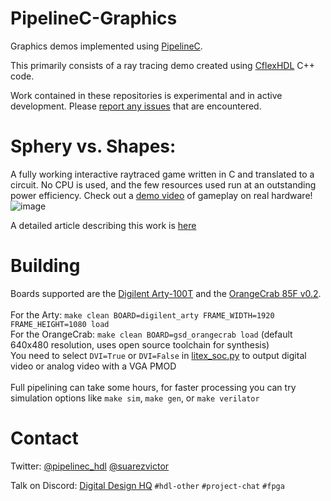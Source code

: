 # PipelineC-Graphics

Graphics demos implemented using [PipelineC](https://github.com/JulianKemmerer/PipelineC).

This primarily consists of a ray tracing demo created using [CflexHDL](https://github.com/suarezvictor/CflexHDL) C++ code.

Work contained in these repositories is experimental and in active development. Please [report any issues](https://github.com/JulianKemmerer/PipelineC-Graphics/issues) that are encountered.

# Sphery vs. Shapes:

A fully working interactive raytraced game written in C and translated to a circuit. No CPU is used, and the few resources used run at an outstanding power efficiency. Check out a [demo video](https://youtu.be/hn3sr3VMJQU) of gameplay on real hardware!
![image](https://user-images.githubusercontent.com/8551129/197263472-bcde79f4-2efe-42c0-ae0b-16fe6aaf9331.png)

A detailed article describing this work is [here](https://github.com/JulianKemmerer/PipelineC-Graphics/blob/main/doc/Sphery-vs-Shapes.pdf)


# Building

Boards supported are the [Digilent Arty-100T](https://digilent.com/reference/programmable-logic/arty-a7/start) and the [OrangeCrab 85F v0.2](https://1bitsquared.com/products/orangecrab).<br>
<br>
For the Arty: `make clean BOARD=digilent_arty FRAME_WIDTH=1920 FRAME_HEIGHT=1080 load`<br>
For the OrangeCrab: `make clean BOARD=gsd_orangecrab load` (default 640x480 resolution, uses open source toolchain for synthesis)<br>
You need to select `DVI=True` or `DVI=False` in [litex_soc.py](https://github.com/JulianKemmerer/PipelineC-Graphics/blob/main/litex_soc.py#L19) to output digital video or analog video with a VGA PMOD<br>
<br>
Full pipelining can take some hours, for faster processing you can try simulation options like `make sim`, `make gen`, or `make verilator`
# Contact

Twitter: 
[@pipelinec_hdl](https://twitter.com/pipelinec_hdl) 
[@suarezvictor](https://twitter.com/suarezvictor)

Talk on Discord: [Digital Design HQ](https://discord.gg/pY2wJvnCMY)
`#hdl-other`
`#project-chat`
`#fpga`

